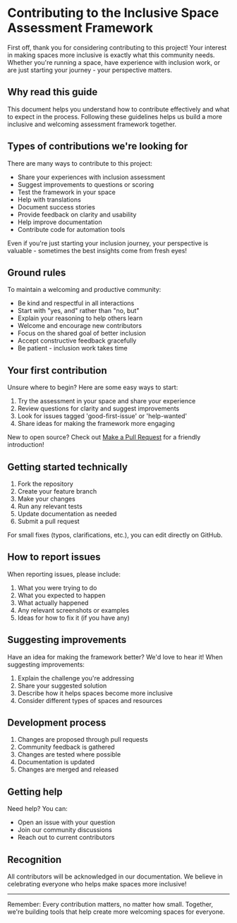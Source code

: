 # Contributing to the Inclusive Space Assessment Framework

First off, thank you for considering contributing to this project! Your interest in making spaces more inclusive is exactly what this community needs. Whether you're running a space, have experience with inclusion work, or are just starting your journey - your perspective matters.

## Why read this guide

This document helps you understand how to contribute effectively and what to expect in the process. Following these guidelines helps us build a more inclusive and welcoming assessment framework together.

## Types of contributions we're looking for

There are many ways to contribute to this project:

- Share your experiences with inclusion assessment
- Suggest improvements to questions or scoring
- Test the framework in your space
- Help with translations
- Document success stories
- Provide feedback on clarity and usability
- Help improve documentation
- Contribute code for automation tools

Even if you're just starting your inclusion journey, your perspective is valuable - sometimes the best insights come from fresh eyes!

## Ground rules

To maintain a welcoming and productive community:

- Be kind and respectful in all interactions
- Start with "yes, and" rather than "no, but"
- Explain your reasoning to help others learn
- Welcome and encourage new contributors
- Focus on the shared goal of better inclusion
- Accept constructive feedback gracefully
- Be patient - inclusion work takes time

## Your first contribution

Unsure where to begin? Here are some easy ways to start:

1. Try the assessment in your space and share your experience
2. Review questions for clarity and suggest improvements
3. Look for issues tagged 'good-first-issue' or 'help-wanted'
4. Share ideas for making the framework more engaging

New to open source? Check out [Make a Pull Request](http://makeapullrequest.com/) for a friendly introduction!

## Getting started technically

1. Fork the repository
2. Create your feature branch
3. Make your changes
4. Run any relevant tests
5. Update documentation as needed
6. Submit a pull request

For small fixes (typos, clarifications, etc.), you can edit directly on GitHub.

## How to report issues

When reporting issues, please include:

1. What you were trying to do
2. What you expected to happen
3. What actually happened
4. Any relevant screenshots or examples
5. Ideas for how to fix it (if you have any)

## Suggesting improvements

Have an idea for making the framework better? We'd love to hear it! When suggesting improvements:

1. Explain the challenge you're addressing
2. Share your suggested solution
3. Describe how it helps spaces become more inclusive
4. Consider different types of spaces and resources

## Development process

1. Changes are proposed through pull requests
2. Community feedback is gathered
3. Changes are tested where possible
4. Documentation is updated
5. Changes are merged and released

## Getting help

Need help? You can:

- Open an issue with your question
- Join our community discussions
- Reach out to current contributors

## Recognition

All contributors will be acknowledged in our documentation. We believe in celebrating everyone who helps make spaces more inclusive!

---

Remember: Every contribution matters, no matter how small. Together, we're building tools that help create more welcoming spaces for everyone.